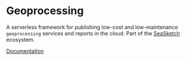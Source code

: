 # Geoprocessing

A serverless framework for publishing low-cost and low-maintenance `geoprocessing` services and reports in the cloud.  Part of the [SeaSketch](https://seasketch.org/) ecosystem.

[Documentation](https://github.com/seasketch/geoprocessing/wiki)
